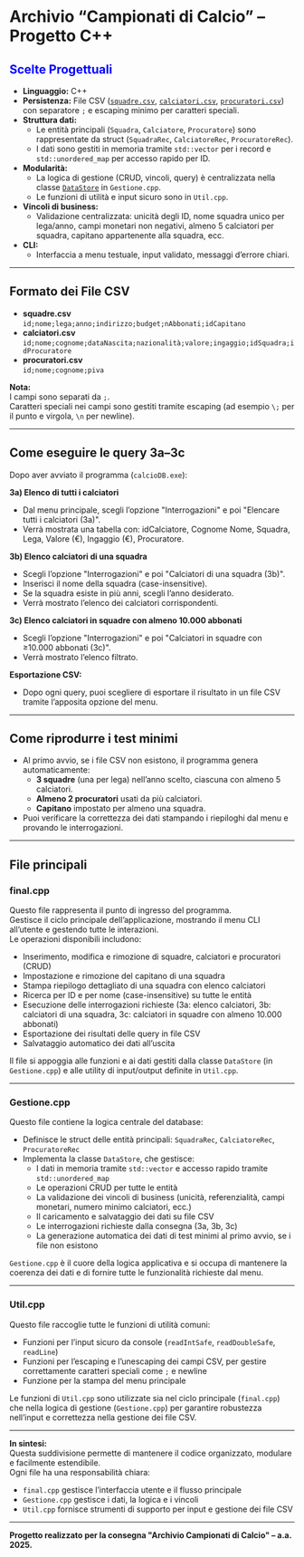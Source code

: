 # Archivio “Campionati di Calcio” – Progetto C++

<h2 style="color:blue;">Scelte Progettuali</h2>


- **Linguaggio:** C++
- **Persistenza:** File CSV ([`squadre.csv`](squadre.csv), [`calciatori.csv`](calciatori.csv), [`procuratori.csv`](procuratori.csv)) con separatore `;` e escaping minimo per caratteri speciali.
- **Struttura dati:**  
  - Le entità principali (`Squadra`, `Calciatore`, `Procuratore`) sono rappresentate da struct (`SquadraRec`, `CalciatoreRec`, `ProcuratoreRec`).
  - I dati sono gestiti in memoria tramite `std::vector` per i record e `std::unordered_map` per accesso rapido per ID.
- **Modularità:**  
  - La logica di gestione (CRUD, vincoli, query) è centralizzata nella classe [`DataStore`]() in `Gestione.cpp`.
  - Le funzioni di utilità e input sicuro sono in `Util.cpp`.
- **Vincoli di business:**  
  - Validazione centralizzata: unicità degli ID, nome squadra unico per lega/anno, campi monetari non negativi, almeno 5 calciatori per squadra, capitano appartenente alla squadra, ecc.
- **CLI:**  
  - Interfaccia a menu testuale, input validato, messaggi d’errore chiari.

---

## Formato dei File CSV

- **squadre.csv**  
  `id;nome;lega;anno;indirizzo;budget;nAbbonati;idCapitano`
- **calciatori.csv**  
  `id;nome;cognome;dataNascita;nazionalità;valore;ingaggio;idSquadra;idProcuratore`
- **procuratori.csv**  
  `id;nome;cognome;piva`

**Nota:**  
I campi sono separati da `;`.  
Caratteri speciali nei campi sono gestiti tramite escaping (ad esempio `\;` per il punto e virgola, `\n` per newline).

---

## Come eseguire le query 3a–3c

Dopo aver avviato il programma (`calcioDB.exe`):

**3a) Elenco di tutti i calciatori**  
- Dal menu principale, scegli l’opzione "Interrogazioni" e poi "Elencare tutti i calciatori (3a)".
- Verrà mostrata una tabella con: idCalciatore, Cognome Nome, Squadra, Lega, Valore (€), Ingaggio (€), Procuratore.

**3b) Elenco calciatori di una squadra**  
- Scegli l’opzione "Interrogazioni" e poi "Calciatori di una squadra (3b)".
- Inserisci il nome della squadra (case-insensitive).
- Se la squadra esiste in più anni, scegli l’anno desiderato.
- Verrà mostrato l’elenco dei calciatori corrispondenti.

**3c) Elenco calciatori in squadre con almeno 10.000 abbonati**  
- Scegli l’opzione "Interrogazioni" e poi "Calciatori in squadre con ≥10.000 abbonati (3c)".
- Verrà mostrato l’elenco filtrato.

**Esportazione CSV:**  
- Dopo ogni query, puoi scegliere di esportare il risultato in un file CSV tramite l’apposita opzione del menu.

---

## Come riprodurre i test minimi

- Al primo avvio, se i file CSV non esistono, il programma genera automaticamente:
  - **3 squadre** (una per lega) nell’anno scelto, ciascuna con almeno 5 calciatori.
  - **Almeno 2 procuratori** usati da più calciatori.
  - **Capitano** impostato per almeno una squadra.
- Puoi verificare la correttezza dei dati stampando i riepiloghi dal menu e provando le interrogazioni.

---

## File principali

### **final.cpp**
Questo file rappresenta il punto di ingresso del programma.  
Gestisce il ciclo principale dell’applicazione, mostrando il menu CLI all’utente e gestendo tutte le interazioni.  
Le operazioni disponibili includono:
- Inserimento, modifica e rimozione di squadre, calciatori e procuratori (CRUD)
- Impostazione e rimozione del capitano di una squadra
- Stampa riepilogo dettagliato di una squadra con elenco calciatori
- Ricerca per ID e per nome (case-insensitive) su tutte le entità
- Esecuzione delle interrogazioni richieste (3a: elenco calciatori, 3b: calciatori di una squadra, 3c: calciatori in squadre con almeno 10.000 abbonati)
- Esportazione dei risultati delle query in file CSV
- Salvataggio automatico dei dati all’uscita

Il file si appoggia alle funzioni e ai dati gestiti dalla classe `DataStore` (in `Gestione.cpp`) e alle utility di input/output definite in `Util.cpp`.

---

### **Gestione.cpp**
Questo file contiene la logica centrale del database:
- Definisce le struct delle entità principali: `SquadraRec`, `CalciatoreRec`, `ProcuratoreRec`
- Implementa la classe `DataStore`, che gestisce:
  - I dati in memoria tramite `std::vector` e accesso rapido tramite `std::unordered_map`
  - Le operazioni CRUD per tutte le entità
  - La validazione dei vincoli di business (unicità, referenzialità, campi monetari, numero minimo calciatori, ecc.)
  - Il caricamento e salvataggio dei dati su file CSV
  - Le interrogazioni richieste dalla consegna (3a, 3b, 3c)
  - La generazione automatica dei dati di test minimi al primo avvio, se i file non esistono

`Gestione.cpp` è il cuore della logica applicativa e si occupa di mantenere la coerenza dei dati e di fornire tutte le funzionalità richieste dal menu.

---

### **Util.cpp**
Questo file raccoglie tutte le funzioni di utilità comuni:
- Funzioni per l’input sicuro da console (`readIntSafe`, `readDoubleSafe`, `readLine`)
- Funzioni per l’escaping e l’unescaping dei campi CSV, per gestire correttamente caratteri speciali come `;` e newline
- Funzione per la stampa del menu principale

Le funzioni di `Util.cpp` sono utilizzate sia nel ciclo principale (`final.cpp`) che nella logica di gestione (`Gestione.cpp`) per garantire robustezza nell’input e correttezza nella gestione dei file CSV.

---

**In sintesi:**  
Questa suddivisione permette di mantenere il codice organizzato, modulare e facilmente estendibile.  
Ogni file ha una responsabilità chiara:  
- `final.cpp` gestisce l’interfaccia utente e il flusso principale  
- `Gestione.cpp` gestisce i dati, la logica e i vincoli  
- `Util.cpp` fornisce strumenti di supporto per input e gestione dei file CSV

---

**Progetto realizzato per la consegna "Archivio Campionati di Calcio" – a.a. 2025.**
